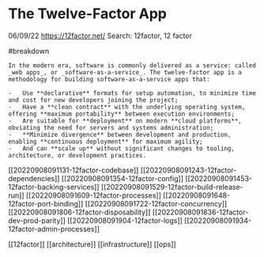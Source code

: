 # The Twelve-Factor App

06/09/22
https://12factor.net/
Search: 12factor, 12 factor

#breakdown 

```
In the modern era, software is commonly delivered as a service: called _web apps_, or _software-as-a-service_. The twelve-factor app is a methodology for building software-as-a-service apps that:

-   Use **declarative** formats for setup automation, to minimize time and cost for new developers joining the project;
-   Have a **clean contract** with the underlying operating system, offering **maximum portability** between execution environments;
-   Are suitable for **deployment** on modern **cloud platforms**, obviating the need for servers and systems administration;
-   **Minimize divergence** between development and production, enabling **continuous deployment** for maximum agility;
-   And can **scale up** without significant changes to tooling, architecture, or development practices.
```

[[20220908091131-12factor-codebase]]
[[20220908091243-12factor-dependencies]]
[[20220908091354-12factor-config]]
[[20220908091453-12factor-backing-services]]
[[20220908091529-12factor-build-release-run]]
[[20220908091609-12factor-processes]]
[[20220908091648-12factor-port-binding]]
[[20220908091722-12factor-concurrency]]
[[20220908091806-12factor-disposability]]
[[20220908091836-12factor-dev-prod-parity]]
[[20220908091904-12factor-logs]]
[[20220908091934-12factor-admin-processes]]

[[12factor]]
[[architecture]]
[[infrastructure]]
[[ops]]
